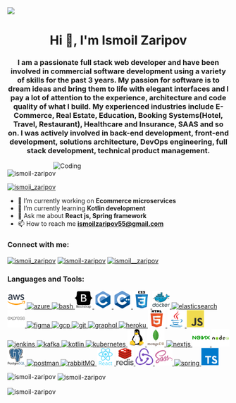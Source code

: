 <img src="https://blog.trusteeglobal.com/wp-content/uploads/2021/07/image1-6.png"/>
<h1 align="center">Hi 👋, I'm Ismoil Zaripov</h1>
<h3 align="center">
   I am a passionate full stack web developer and have been involved in
   commercial software development using a variety of skills for the past 3
   years. My passion for software is to dream ideas and bring them to life with
   elegant interfaces and I pay a lot of attention to the experience,
   architecture and code quality of what I build. My experienced industries
   include E-Commerce, Real Estate, Education, Booking Systems(Hotel, Travel,
   Restaurant), Healthcare and Insurance, SAAS and so on. I was actively
   involved in back-end development, front-end development, solutions
   architecture, DevOps engineering, full stack development, technical product
   management.
</h3>
<img
   align="right"
   width="400"
   src="https://camo.githubusercontent.com/fa73289736064aba480d0708da37d7aa183a8c3e2bcc2f58c54285a3bbbeecc1/68747470733a2f2f7777772e61616c7068612e6e65742f77702d636f6e74656e742f75706c6f6164732f323032302f31322f66756c6c2d737461636b2d646576656c6f706d656e742e676966"
   alt="Coding"
/>

<p align="left">
   <img
      src="https://komarev.com/ghpvc/?username=ismoil-zaripov&label=Profile%20views&color=0e75b6&style=flat"
      alt="ismoil-zaripov"
   />
</p>

<p align="left">
   <a href="https://twitter.com/ismoii_zaripov" target="blank"
      ><img
         src="https://img.shields.io/twitter/follow/ismoii_zaripov?logo=twitter&style=for-the-badge"
         alt="ismoii_zaripov"
   /></a>
</p>

- 🔭 I’m currently working on **Ecommerce microservices**
- 🌱 I’m currently learning **Kotlin development**
- 💬 Ask me about **React js, Spring framework**
- 📫 How to reach me **ismoilzaripov55@gmail.com**

<h3 align="left">Connect with me:</h3>
<p align="left">
   <a href="https://twitter.com/ismoii_zaripov" target="blank"
      ><img
         align="center"
         src="https://raw.githubusercontent.com/rahuldkjain/github-profile-readme-generator/master/src/images/icons/Social/twitter.svg"
         alt="ismoii_zaripov"
         height="30"
         width="40"
   /></a>
   <a href="https://linkedin.com/in/ismoil-zaripov" target="blank"
      ><img
         align="center"
         src="https://raw.githubusercontent.com/rahuldkjain/github-profile-readme-generator/master/src/images/icons/Social/linked-in-alt.svg"
         alt="ismoil-zaripov"
         height="30"
         width="40"
   /></a>
   <a href="https://instagram.com/ismoil__zaripov" target="blank"
      ><img
         align="center"
         src="https://raw.githubusercontent.com/rahuldkjain/github-profile-readme-generator/master/src/images/icons/Social/instagram.svg"
         alt="ismoil__zaripov"
         height="30"
         width="40"
   /></a>
</p>

<h3 align="left">Languages and Tools:</h3>
<p align="left">
   <a href="https://aws.amazon.com" target="_blank" rel="noreferrer">
      <img
         src="https://raw.githubusercontent.com/devicons/devicon/master/icons/amazonwebservices/amazonwebservices-original-wordmark.svg"
         alt="aws"
         width="40"
         height="40"
      />
   </a>
   <a
      href="https://azure.microsoft.com/en-in/"
      target="_blank"
      rel="noreferrer"
   >
      <img
         src="https://www.vectorlogo.zone/logos/microsoft_azure/microsoft_azure-icon.svg"
         alt="azure"
         width="40"
         height="40"
      />
   </a>
   <a
      href="https://www.gnu.org/software/bash/"
      target="_blank"
      rel="noreferrer"
   >
      <img
         src="https://www.vectorlogo.zone/logos/gnu_bash/gnu_bash-icon.svg"
         alt="bash"
         width="40"
         height="40"
      />
   </a>
   <a href="https://getbootstrap.com" target="_blank" rel="noreferrer">
      <img
         src="https://raw.githubusercontent.com/devicons/devicon/master/icons/bootstrap/bootstrap-plain-wordmark.svg"
         alt="bootstrap"
         width="40"
         height="40"
      />
   </a>
   <a href="https://www.cprogramming.com/" target="_blank" rel="noreferrer">
      <img
         src="https://raw.githubusercontent.com/devicons/devicon/master/icons/c/c-original.svg"
         alt="c"
         width="40"
         height="40"
      />
   </a>
   <a href="https://www.w3schools.com/cpp/" target="_blank" rel="noreferrer">
      <img
         src="https://raw.githubusercontent.com/devicons/devicon/master/icons/cplusplus/cplusplus-original.svg"
         alt="cplusplus"
         width="40"
         height="40"
      />
   </a>
   <a href="https://www.w3schools.com/css/" target="_blank" rel="noreferrer">
      <img
         src="https://raw.githubusercontent.com/devicons/devicon/master/icons/css3/css3-original-wordmark.svg"
         alt="css3"
         width="40"
         height="40"
      />
   </a>
   <a href="https://www.docker.com/" target="_blank" rel="noreferrer">
      <img
         src="https://raw.githubusercontent.com/devicons/devicon/master/icons/docker/docker-original-wordmark.svg"
         alt="docker"
         width="40"
         height="40"
      />
   </a>
   <a href="https://www.elastic.co" target="_blank" rel="noreferrer">
      <img
         src="https://www.vectorlogo.zone/logos/elastic/elastic-icon.svg"
         alt="elasticsearch"
         width="40"
         height="40"
      />
   </a>
   <a href="https://expressjs.com" target="_blank" rel="noreferrer">
      <img
         src="https://raw.githubusercontent.com/devicons/devicon/master/icons/express/express-original-wordmark.svg"
         alt="express"
         width="40"
         height="40"
      />
   </a>
   <a href="https://www.figma.com/" target="_blank" rel="noreferrer">
      <img
         src="https://www.vectorlogo.zone/logos/figma/figma-icon.svg"
         alt="figma"
         width="40"
         height="40"
      />
   </a>
   <a href="https://cloud.google.com" target="_blank" rel="noreferrer">
      <img
         src="https://www.vectorlogo.zone/logos/google_cloud/google_cloud-icon.svg"
         alt="gcp"
         width="40"
         height="40"
      />
   </a>
   <a href="https://git-scm.com/" target="_blank" rel="noreferrer">
      <img
         src="https://www.vectorlogo.zone/logos/git-scm/git-scm-icon.svg"
         alt="git"
         width="40"
         height="40"
      />
   </a>
   <a href="https://graphql.org" target="_blank" rel="noreferrer">
      <img
         src="https://www.vectorlogo.zone/logos/graphql/graphql-icon.svg"
         alt="graphql"
         width="40"
         height="40"
      />
   </a>
   <a href="https://heroku.com" target="_blank" rel="noreferrer">
      <img
         src="https://www.vectorlogo.zone/logos/heroku/heroku-icon.svg"
         alt="heroku"
         width="40"
         height="40"
      />
   </a>
   <a href="https://www.w3.org/html/" target="_blank" rel="noreferrer">
      <img
         src="https://raw.githubusercontent.com/devicons/devicon/master/icons/html5/html5-original-wordmark.svg"
         alt="html5"
         width="40"
         height="40"
      />
   </a>
   <a href="https://www.java.com" target="_blank" rel="noreferrer">
      <img
         src="https://raw.githubusercontent.com/devicons/devicon/master/icons/java/java-original.svg"
         alt="java"
         width="40"
         height="40"
      />
   </a>
   <a
      href="https://developer.mozilla.org/en-US/docs/Web/JavaScript"
      target="_blank"
      rel="noreferrer"
   >
      <img
         src="https://raw.githubusercontent.com/devicons/devicon/master/icons/javascript/javascript-original.svg"
         alt="javascript"
         width="40"
         height="40"
      />
   </a>
   <a href="https://www.jenkins.io" target="_blank" rel="noreferrer">
      <img
         src="https://www.vectorlogo.zone/logos/jenkins/jenkins-icon.svg"
         alt="jenkins"
         width="40"
         height="40"
      />
   </a>
   <a href="https://kafka.apache.org/" target="_blank" rel="noreferrer">
      <img
         src="https://www.vectorlogo.zone/logos/apache_kafka/apache_kafka-icon.svg"
         alt="kafka"
         width="40"
         height="40"
      />
   </a>
   <a href="https://kotlinlang.org" target="_blank" rel="noreferrer">
      <img
         src="https://www.vectorlogo.zone/logos/kotlinlang/kotlinlang-icon.svg"
         alt="kotlin"
         width="40"
         height="40"
      />
   </a>
   <a href="https://kubernetes.io" target="_blank" rel="noreferrer">
      <img
         src="https://www.vectorlogo.zone/logos/kubernetes/kubernetes-icon.svg"
         alt="kubernetes"
         width="40"
         height="40"
      />
   </a>
   <a href="https://www.linux.org/" target="_blank" rel="noreferrer">
      <img
         src="https://raw.githubusercontent.com/devicons/devicon/master/icons/linux/linux-original.svg"
         alt="linux"
         width="40"
         height="40"
      />
   </a>
   <a href="https://www.mongodb.com/" target="_blank" rel="noreferrer">
      <img
         src="https://raw.githubusercontent.com/devicons/devicon/master/icons/mongodb/mongodb-original-wordmark.svg"
         alt="mongodb"
         width="40"
         height="40"
      />
   </a>
   <a href="https://nextjs.org/" target="_blank" rel="noreferrer">
      <img
         src="https://cdn.worldvectorlogo.com/logos/nextjs-2.svg"
         alt="nextjs"
         width="40"
         height="40"
      />
   </a>
   <a href="https://www.nginx.com" target="_blank" rel="noreferrer">
      <img
         src="https://raw.githubusercontent.com/devicons/devicon/master/icons/nginx/nginx-original.svg"
         alt="nginx"
         width="40"
         height="40"
      />
   </a>
   <a href="https://nodejs.org" target="_blank" rel="noreferrer">
      <img
         src="https://raw.githubusercontent.com/devicons/devicon/master/icons/nodejs/nodejs-original-wordmark.svg"
         alt="nodejs"
         width="40"
         height="40"
      />
   </a>
   <a href="https://www.postgresql.org" target="_blank" rel="noreferrer">
      <img
         src="https://raw.githubusercontent.com/devicons/devicon/master/icons/postgresql/postgresql-original-wordmark.svg"
         alt="postgresql"
         width="40"
         height="40"
      />
   </a>
   <a href="https://postman.com" target="_blank" rel="noreferrer">
      <img
         src="https://www.vectorlogo.zone/logos/getpostman/getpostman-icon.svg"
         alt="postman"
         width="40"
         height="40"
      />
   </a>
   <a href="https://www.rabbitmq.com" target="_blank" rel="noreferrer">
      <img
         src="https://www.vectorlogo.zone/logos/rabbitmq/rabbitmq-icon.svg"
         alt="rabbitMQ"
         width="40"
         height="40"
      />
   </a>
   <a href="https://reactjs.org/" target="_blank" rel="noreferrer">
      <img
         src="https://raw.githubusercontent.com/devicons/devicon/master/icons/react/react-original-wordmark.svg"
         alt="react"
         width="40"
         height="40"
      />
   </a>
   <a href="https://redis.io" target="_blank" rel="noreferrer">
      <img
         src="https://raw.githubusercontent.com/devicons/devicon/master/icons/redis/redis-original-wordmark.svg"
         alt="redis"
         width="40"
         height="40"
      />
   </a>
   <a href="https://redux.js.org" target="_blank" rel="noreferrer">
      <img
         src="https://raw.githubusercontent.com/devicons/devicon/master/icons/redux/redux-original.svg"
         alt="redux"
         width="40"
         height="40"
      />
   </a>
   <a href="https://sass-lang.com" target="_blank" rel="noreferrer">
      <img
         src="https://raw.githubusercontent.com/devicons/devicon/master/icons/sass/sass-original.svg"
         alt="sass"
         width="40"
         height="40"
      />
   </a>
   <a href="https://spring.io/" target="_blank" rel="noreferrer">
      <img
         src="https://www.vectorlogo.zone/logos/springio/springio-icon.svg"
         alt="spring"
         width="40"
         height="40"
      />
   </a>
   <a href="https://www.typescriptlang.org/" target="_blank" rel="noreferrer">
      <img
         src="https://raw.githubusercontent.com/devicons/devicon/master/icons/typescript/typescript-original.svg"
         alt="typescript"
         width="40"
         height="40"
      />
   </a>
</p>

<p>
   <img
      align="left"
      src="https://github-readme-stats.vercel.app/api/top-langs?username=ismoil-zaripov&show_icons=true&locale=en&layout=compact"
      alt="ismoil-zaripov"
   />
</p>

<p>
   &nbsp;<img
      align="center"
      src="https://github-readme-stats.vercel.app/api?username=ismoil-zaripov&show_icons=true&locale=en"
      alt="ismoil-zaripov"
   />
</p>

<p>
   <img
      align="center"
      src="https://github-readme-streak-stats.herokuapp.com/?user=ismoil-zaripov&"
      alt="ismoil-zaripov"
   />
</p>
